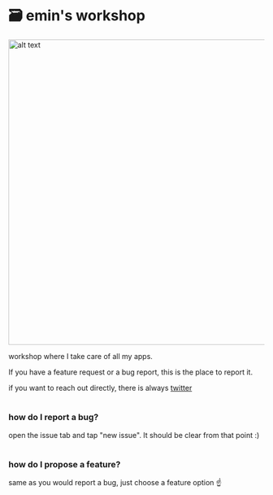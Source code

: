 #
# 🗃 emin's workshop
<img src="https://user-images.githubusercontent.com/21968377/144684699-cdb661fd-5b1e-441a-bd51-3527b4cdd0c4.png" alt="alt text" width="600">

workshop where I take care of all my apps.

If you have a feature request or a bug report, this is the place to report it.

if you want to reach out directly, there is always [twitter](https://www.twitter.com/emin_ui)
#




### how do I report a bug?
open the issue tab and tap "new issue". It should be clear from that point :) 

#

### how do I propose a feature?
same as you would report a bug, just choose a feature option ☝️
